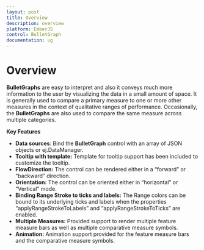 ```yaml
---
layout: post
title: Overview
description: overview
platform: EmberJS
control: BulletGraph	
documentation: ug
---
```


# Overview

**BulletGraphs** are easy to interpret and also it conveys much more information to the user by visualizing the data in a small amount of space. It is generally used to compare a primary measure to one or more other measures in the context of qualitative ranges of performance. Occasionally, the **BulletGraphs** are also used to compare the same measure across multiple categories.

**Key Features**

* **Data sources**: Bind the **BulletGraph** control with an array of JSON objects or ej.DataManager.
* **Tooltip with template:** Template for tooltip support has been included to customize the tooltip.
* **FlowDirection:** The control can be rendered either in a “forward” or “backward” direction.
* **Orientation:** The control can be oriented either in “horizontal” or “Vertical” mode.
* **Binding Range Stroke to ticks and labels:** The Range colors can be bound to its underlying ticks and labels when the properties “applyRangeStrokeToLabels” and  “applyRangeStrokeToTicks”  are enabled.
* **Multiple Measures:** Provided support to render multiple feature measure bars as well as multiple comparative measure symbols.
* **Animation:**  Animation support provided for the feature measure bars and the comparative measure symbols.




